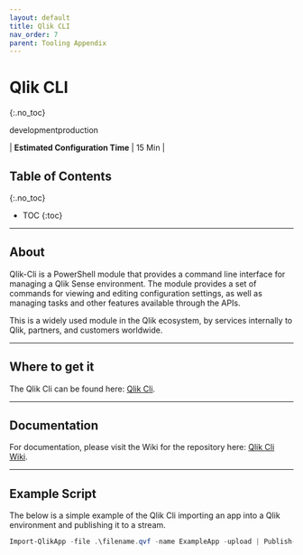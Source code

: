 ```yaml
---
layout: default
title: Qlik CLI
nav_order: 7
parent: Tooling Appendix
---
```


# Qlik CLI <i class="fas fa-tools fa-xs" title="Tooling | Pre-Built Solutions"></i> <i class="fas fa-file-code fa-xs" title="API | Requires Script"></i> 
{:.no_toc}

<span class="label dev">development</span><span class="label prod">production</span>

|<i class="far fa-clock fa-sm"></i> **Estimated Configuration Time**   | 15 Min  |

## Table of Contents
{:.no_toc}

* TOC
{:toc}

-------------------------

## About <i class="fas fa-tools fa-xs" title="Tooling | Pre-Built Solutions"></i> <i class="fas fa-file-code fa-xs" title="API | Requires Script"></i>

Qlik-Cli is a PowerShell module that provides a command line interface for managing a Qlik Sense environment. The module provides a set of commands for viewing and editing configuration settings, as well as managing tasks and other features available through the APIs.

This is a widely used module in the Qlik ecosystem, by services internally to Qlik, partners, and customers worldwide.

-------------------------

## Where to get it

The Qlik Cli can be found here: [Qlik Cli](https://github.com/ahaydon/Qlik-Cli).

-------------------------

## Documentation

For documentation, please visit the Wiki for the repository here: [Qlik Cli Wiki](https://github.com/ahaydon/Qlik-Cli/wiki).

-------------------------

## Example Script <i class="fas fa-file-code fa-xs" title="API | Requires Script"></i>

The below is a simple example of the Qlik Cli importing an app into a Qlik environment and publishing it to a stream.

```powershell
Import-QlikApp -file .\filename.qvf -name ExampleApp -upload | Publish-QlikApp -stream ExampleStream
```

